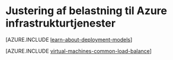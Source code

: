 <properties
    pageTitle="Justering af belastning for infrastrukturtjenester | Microsoft Azure"
    description="I denne artikel beskrives de to typer af belastning understøttes af Azure: indlæse belastningsjusteringstjenesten for skytjenester og Azure trafik Manager for klienttrafik."
    services="load-balancer"
    documentationCenter=""
    authors="sdwheeler"
    manager="carmonm"
    editor=""/>

<tags
    ms.service="load-balancer"
    ms.workload="infrastructure-services"
    ms.tgt_pltfrm="vm-linux"
    ms.devlang="na"
    ms.topic="article"
    ms.date="02/02/2016"
    ms.author="sewhee"/>

# <a name="load-balancing-for-azure-infrastructure-services"></a>Justering af belastning til Azure infrastrukturtjenester

[AZURE.INCLUDE [learn-about-deployment-models](../../includes/learn-about-deployment-models-both-include.md)]

[AZURE.INCLUDE [virtual-machines-common-load-balance](../../includes/virtual-machines-common-load-balance.md)]
